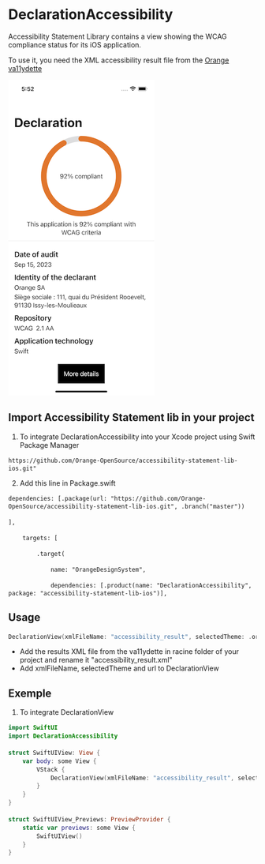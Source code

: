 # DeclarationAccessibility

Accessibility Statement Library contains a view showing the WCAG compliance status for its iOS application.

To use it, you need the XML accessibility result file from the [Orange va11ydette](https://la-va11ydette.orange.com/)

![Accessibility statement screen](preview_accessibility_statement.png)


Import Accessibility Statement lib in your project
------

1. To integrate DeclarationAccessibility into your Xcode project using Swift Package Manager

```
https://github.com/Orange-OpenSource/accessibility-statement-lib-ios.git"
```

2. Add this line in Package.swift

```
dependencies: [.package(url: "https://github.com/Orange-OpenSource/accessibility-statement-lib-ios.git", .branch("master"))

],

    targets: [

        .target(

            name: "OrangeDesignSystem",

            dependencies: [.product(name: "DeclarationAccessibility", package: "accessibility-statement-lib-ios")],
```


Usage
-----
```swift
DeclarationView(xmlFileName: "accessibility_result", selectedTheme: .orange, url: "https://a11y-guidelines.orange.com/fr/")
```

* Add the results XML file from the va11ydette in racine folder of your project and rename it "accessibility_result.xml"
* Add xmlFileName, selectedTheme and url to DeclarationView


Exemple
-----

1. To integrate DeclarationView
```swift
import SwiftUI
import DeclarationAccessibility

struct SwiftUIView: View {
    var body: some View {
        VStack {
            DeclarationView(xmlFileName: "accessibility_result", selectedTheme: .orange, url: "https://a11y-guidelines.orange.com/fr/")
        }
    }
}

struct SwiftUIView_Previews: PreviewProvider {
    static var previews: some View {
        SwiftUIView()
    }
}
```


